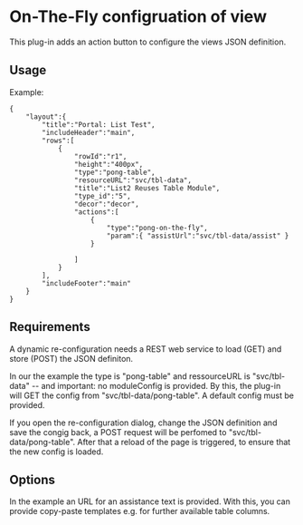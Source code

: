 # On-The-Fly configruation of view
This plug-in adds an action button to configure the views JSON definition.

## Usage
Example:

	{
		"layout":{
			"title":"Portal: List Test",
			"includeHeader":"main",
			"rows":[
				{
					"rowId":"r1",
					"height":"400px",
					"type":"pong-table",
					"resourceURL":"svc/tbl-data",
					"title":"List2 Reuses Table Module",
					"type_id":"5",
					"decor":"decor",
					"actions":[
						{
							"type":"pong-on-the-fly",
							"param":{ "assistUrl":"svc/tbl-data/assist" }
						}
				
					]
				}
			],
			"includeFooter":"main"
		}
	}
	
## Requirements
A dynamic re-configuration needs a REST web service to load (GET) 
and store (POST) the JSON definiton.

In our the example the type is "pong-table" and ressourceURL is "svc/tbl-data" 
-- and important: no moduleConfig is provided. 
By this, the plug-in will GET the config from "svc/tbl-data/pong-table". 
A default config must be provided. 

If you open the re-configuration dialog, change the JSON definition 
and save the congig back, a POST request will be perfomed
to "svc/tbl-data/pong-table". After that a reload of the page is triggered, 
to ensure that the new config is loaded.

## Options
In the example an URL for an assistance text is provided. 
With this, you can provide copy-paste templates e.g. for further available 
table columns. 
